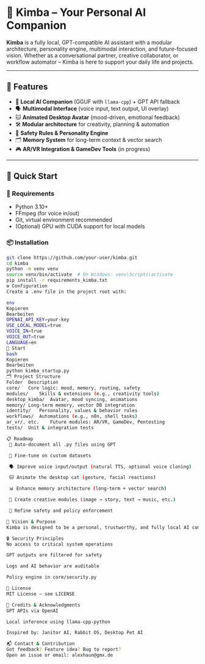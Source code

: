 # 🐾 Kimba – Your Personal AI Companion

**Kimba** is a fully local, GPT-compatible AI assistant with a modular architecture, personality engine, multimodal interaction, and future-focused vision. Whether as a conversational partner, creative collaborator, or workflow automator – Kimba is here to support your daily life and projects.

---

## 🌟 Features

- 🧠 **Local AI Companion** (GGUF with `llama-cpp`) + GPT API fallback  
- 🗣️ **Multimodal Interface** (voice input, text output, UI overlay)  
- 🐱 **Animated Desktop Avatar** (mood-driven, emotional feedback)  
- 🛠️ **Modular architecture** for creativity, planning & automation  
- 🔐 **Safety Rules & Personality Engine**  
- 🗂️ **Memory System** for long-term context & vector search  
- 🎮 **AR/VR Integration & GameDev Tools** (in progress)  

---

## 🚀 Quick Start

### 🔧 Requirements

- Python 3.10+
- FFmpeg (for voice in/out)
- Git, virtual environment recommended
- (Optional) GPU with CUDA support for local models

### 📦 Installation

```bash
git clone https://github.com/your-user/kimba.git
cd kimba
python -m venv venv
source venv/bin/activate  # On Windows: venv\Scripts\activate
pip install -r requirements_kimba.txt
⚙️ Configuration
Create a .env file in the project root with:

env
Kopieren
Bearbeiten
OPENAI_API_KEY=your-key
USE_LOCAL_MODEL=true
VOICE_IN=true
VOICE_OUT=true
LANGUAGE=en
🐾 Start
bash
Kopieren
Bearbeiten
python kimba_startup.py
🗂️ Project Structure
Folder	Description
core/	Core logic: mood, memory, routing, safety
modules/	Skills & extensions (e.g., creativity tools)
desktop_kimba/	Avatar, mood syncing, animations
memory/	Long-term memory, vector DB integration
identity/	Personality, values & behavior rules
workflows/	Automations (e.g., n8n, shell tasks)
ar_vr/, etc.	Future modules: AR/VR, GameDev, Pentesting
tests/	Unit & integration tests

📋 Roadmap
 🔧 Auto-document all .py files using GPT

 🧠 Fine-tune on custom datasets

 🗣️ Improve voice input/output (natural TTS, optional voice cloning)

 🐱 Animate the desktop cat (gesture, facial reactions)

 📊 Enhance memory architecture (long-term + vector search)

 🧩 Create creative modules (image → story, text → music, etc.)

 🧼 Refine safety and policy enforcement

🧠 Vision & Purpose
Kimba is designed to be a personal, trustworthy, and fully local AI companion – a privacy-respecting alternative to cloud-only AI. Its mission is to combine utility, creativity, and emotional intelligence – without compromising on user control.

🔒 Security Principles
No access to critical system operations

GPT outputs are filtered for safety

Logs and AI behavior are auditable

Policy engine in core/security.py

📄 License
MIT License – see LICENSE

🙏 Credits & Acknowledgments
GPT APIs via OpenAI

Local inference using llama-cpp-python

Inspired by: Janitor AI, Rabbit OS, Desktop Pet AI

📬 Contact & Contribution
Got feedback? Feature idea? Bug to report?
Open an issue or email: alexhaun@gmx.de
